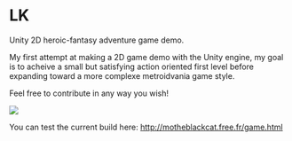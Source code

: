 # LK
Unity 2D heroic-fantasy adventure game demo.

My first attempt at making a 2D game demo with the Unity engine, my goal is to acheive a small but satisfying action oriented first level before expanding toward a more complexe metroidvania game style.

Feel free to contribute in any way you wish!

<img src="http://motheblackcat.free.fr/assets/img/game.gif">

You can test the current build here: http://motheblackcat.free.fr/game.html
